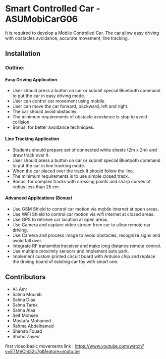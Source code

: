 # Smart Controlled Car - ASUMobiCarG06

It is required to develop a Mobile Controlled Car. The car allow easy driving with obstacles avoidance, accurate movement, line tracking. 

## Installation

### Outline:

#### Easy Driving Application
* User should press a button on car or submit special Bluetooth command to put the car in easy driving mode.
* User can control car movement using mobile.
* User can move the car forward, backward, left and right.
* The car should avoid obstacles. 
* The minimum requirements of obstacle avoidance is stop to avoid collision.
* Bonus, for better avoidance techniques.

#### Line Tracking Application
* Students should prepare set of connected white sheets (2m x 2m) and draw track over it.
* User should press a button on car or submit special Bluetooth command to put the car in line tracking mode.
* When the car placed over the track it should follow the line.
* The minimum requirements is to use simple closed track.
* Bonus, for complex tracks with crossing points and sharp curves of radius less than 25 cm.

#### Advanced Applications (Bonus)
* Use GSM Shield to control car motion via mobile internet at open areas.
* Use WiFi Shield to control car motion via wifi internet at closed areas.
* Use GPS to retrieve car location at open areas.
* Use Camera and capture video stream from car to allow remote car driving.
* Use Camera and process image to avoid obstacles, recognize signs and avoid fall over.
* Integrate RF transmitter/receiver and make long distance remote control.
* Use multiple proximity sensors and implement auto park.
* Implement custom printed circuit board with Arduino chip and replace the driving board of existing car toy with smart one.


## Contributors
* Ali Amr
* Salma Mounib
* Salma Diaa
* Salma Tarek
* Salma Alaa
* Seif Mohsen
* Mostafa Mohamed
* Rahma Abdelhamed
* Shehab Fouad
* Shahd Zayed



first video:basic movements link : https://www.youtube.com/watch?v=ETMeCm52c7g&feature=youtu.be
